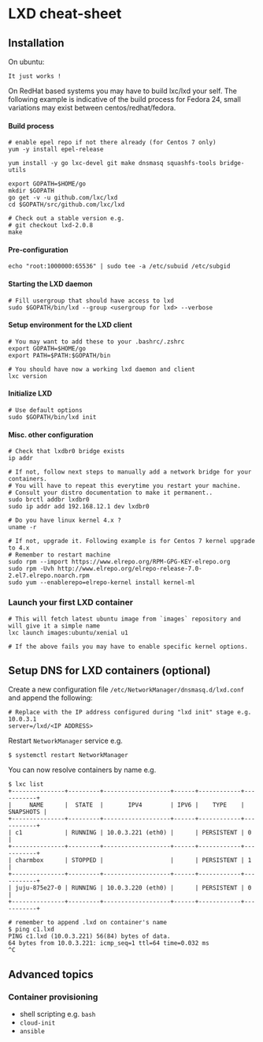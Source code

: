 # LXD cheat-sheet

## Installation

On ubuntu:

```
It just works !

```

On RedHat based systems you may have to build lxc/lxd your self. The following example is indicative of the build process for Fedora 24, small variations may exist between centos/redhat/fedora.

#### Build process
```
# enable epel repo if not there already (for Centos 7 only)
yum -y install epel-release

yum install -y go lxc-devel git make dnsmasq squashfs-tools bridge-utils

export GOPATH=$HOME/go
mkdir $GOPATH
go get -v -u github.com/lxc/lxd
cd $GOPATH/src/github.com/lxc/lxd

# Check out a stable version e.g.
# git checkout lxd-2.0.8
make

```

#### Pre-configuration

```
echo "root:1000000:65536" | sudo tee -a /etc/subuid /etc/subgid
```
#### Starting the LXD daemon

```
# Fill usergroup that should have access to lxd
sudo $GOPATH/bin/lxd --group <usergroup for lxd> --verbose
```

#### Setup environment for the LXD client

```
# You may want to add these to your .bashrc/.zshrc
export GOPATH=$HOME/go
export PATH=$PATH:$GOPATH/bin

# You should have now a working lxd daemon and client
lxc version
```

#### Initialize LXD
```
# Use default options
sudo $GOPATH/bin/lxd init
```
#### Misc. other configuration

```
# Check that lxdbr0 bridge exists
ip addr

# If not, follow next steps to manually add a network bridge for your containers.
# You will have to repeat this everytime you restart your machine.
# Consult your distro documentation to make it permanent..
sudo brctl addbr lxdbr0
sudo ip addr add 192.168.12.1 dev lxdbr0

# Do you have linux kernel 4.x ?
uname -r

# If not, upgrade it. Following example is for Centos 7 kernel upgrade to 4.x
# Remember to restart machine
sudo rpm --import https://www.elrepo.org/RPM-GPG-KEY-elrepo.org
sudo rpm -Uvh http://www.elrepo.org/elrepo-release-7.0-2.el7.elrepo.noarch.rpm
sudo yum --enablerepo=elrepo-kernel install kernel-ml
```
### Launch your first LXD container

```
# This will fetch latest ubuntu image from `images` repository and will give it a simple name
lxc launch images:ubuntu/xenial u1

# If the above fails you may have to enable specific kernel options.
```

## Setup DNS for LXD containers (optional)

Create a new configuration file `/etc/NetworkManager/dnsmasq.d/lxd.conf` and append the following:

```
# Replace with the IP address configured during "lxd init" stage e.g. 10.0.3.1
server=/lxd/<IP ADDRESS>
```

Restart `NetworkManager` service e.g.

```
$ systemctl restart NetworkManager
```

You can now resolve containers by name e.g.

```
$ lxc list
+---------------+---------+-------------------+------+------------+-----------+
|     NAME      |  STATE  |       IPV4        | IPV6 |    TYPE    | SNAPSHOTS |
+---------------+---------+-------------------+------+------------+-----------+
| c1            | RUNNING | 10.0.3.221 (eth0) |      | PERSISTENT | 0         |
+---------------+---------+-------------------+------+------------+-----------+
| charmbox      | STOPPED |                   |      | PERSISTENT | 1         |
+---------------+---------+-------------------+------+------------+-----------+
| juju-875e27-0 | RUNNING | 10.0.3.220 (eth0) |      | PERSISTENT | 0         |
+---------------+---------+-------------------+------+------------+-----------+

# remember to append .lxd on container's name
$ ping c1.lxd
PING c1.lxd (10.0.3.221) 56(84) bytes of data.
64 bytes from 10.0.3.221: icmp_seq=1 ttl=64 time=0.032 ms
^C
```

## Advanced topics

### Container provisioning
* shell scripting e.g. `bash`
* `cloud-init`
* `ansible`
